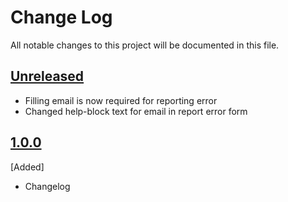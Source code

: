 # Change Log
 All notable changes to this project will be documented in this file.
 
 ## [Unreleased]
 - Filling email is now required for reporting error
 - Changed help-block text for email in report error form
 
 ## [1.0.0]
[Added]
- Changelog

[Unreleased]: https://github.com/elixirhub/elixir-aai-proxy-idp-template/compare/v1.0.0...master
[1.0.0]: https://github.com/elixirhub/elixir-aai-proxy-idp-template/tree/v1.0.0